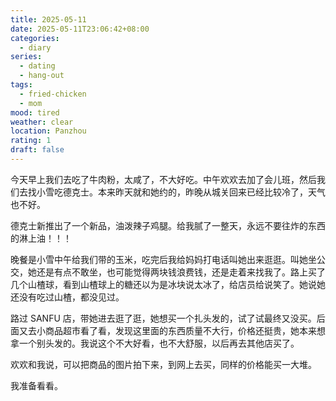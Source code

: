 ```yaml
---
title: 2025-05-11
date: 2025-05-11T23:06:42+08:00
categories:
  - diary
series:
  - dating
  - hang-out
tags:
  - fried-chicken
  - mom
mood: tired
weather: clear
location: Panzhou
rating: 1
draft: false
---
```

今天早上我们去吃了牛肉粉，太咸了，不大好吃。中午欢欢去加了会儿班，然后我们去找小雪吃德克士。本来昨天就和她约的，昨晚从城关回来已经比较冷了，天气也不好。

德克士新推出了一个新品，油泼辣子鸡腿。给我腻了一整天，永远不要往炸的东西的淋上油！！！

晚餐是小雪中午给我们带的玉米，吃完后我给妈妈打电话叫她出来逛逛。叫她坐公交，她还是有点不敢坐，也可能觉得两块钱浪费钱，还是走着来找我了。路上买了几个山楂球，看到山楂球上的糖还以为是冰块说太冰了，给店员给说笑了。她说她还没有吃过山楂，都没见过。

路过 SANFU 店，带她进去逛了逛，她想买一个扎头发的，试了试最终又没买。后面又去小商品超市看了看，发现这里面的东西质量不大行，价格还挺贵，她本来想拿一个别头发的。我说这个不大好看，也不大舒服，以后再去其他店买了。

欢欢和我说，可以把商品的图片拍下来，到网上去买，同样的价格能买一大堆。

我准备看看。